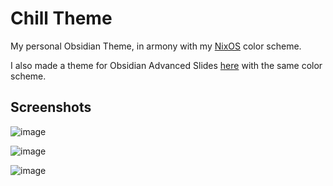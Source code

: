 # Chill Theme

My personal Obsidian Theme, in armony with my [NixOS](https://github.com/San7o/nixos-dotfiles) color scheme.

I also made a theme for Obsidian Advanced Slides [here](https://github.com/San7o/obsidian-advanced-slides-theme-chill/tree/main) with
the same color scheme.

## Screenshots

![image](https://github.com/user-attachments/assets/cd73c2f0-365a-4478-a69c-980eb6c2ab59)

![image](https://github.com/user-attachments/assets/f09cb0a7-a6d0-40a3-b960-5c360c07352c)

![image](https://github.com/user-attachments/assets/02ce8e5d-8721-4210-846b-05cccb4f338c)
